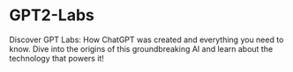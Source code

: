 # GPT2-Labs
Discover GPT Labs: How ChatGPT was created and everything you need to know. Dive into the origins of this groundbreaking AI and learn about the technology that powers it!
